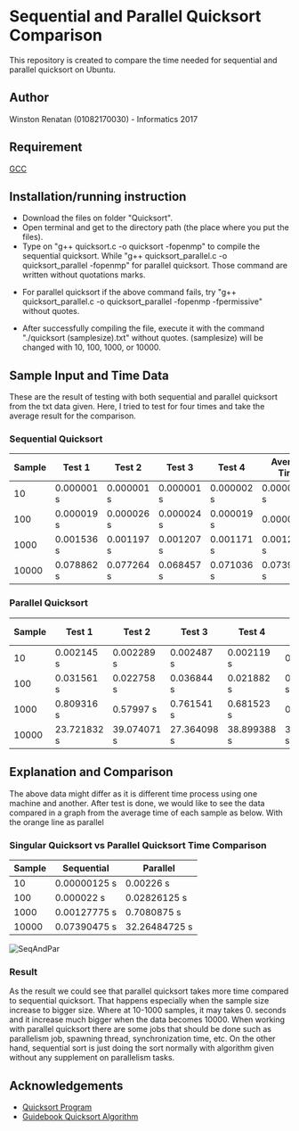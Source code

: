 # Sequential and Parallel Quicksort Comparison
This repository is created to compare the time needed for sequential and parallel quicksort on Ubuntu.

## Author
Winston Renatan (01082170030) - Informatics 2017

## Requirement
[GCC](https://linuxconfig.org/how-to-install-gcc-the-c-compiler-on-ubuntu-18-04-bionic-beaver-linux)

## Installation/running instruction
- Download the files on folder "Quicksort".
- Open terminal and get to the directory path (the place where you put the files).
- Type on "g++ quicksort.c -o quicksort -fopenmp" to compile the sequential quicksort. While "g++ quicksort_parallel.c -o quicksort_parallel -fopenmp" for parallel quicksort. Those command are written without quotations marks.
* For parallel quicksort if the above command fails, try "g++ quicksort_parallel.c -o quicksort_parallel -fopenmp -fpermissive" without quotes.
- After successfully compiling the file, execute it with the command "./quicksort (samplesize).txt" without quotes. (samplesize) will be changed with 10, 100, 1000, or 10000.

## Sample Input and Time Data
These are the result of testing with both sequential and parallel quicksort from the txt data given. Here, I tried to test for four times and take the average result for the comparison.

### Sequential Quicksort

|Sample     |Test 1    |Test 2    |Test 3    |Test 4    |Average Time|
|-----------|----------|----------|----------|----------|------------|
|10         |0.000001 s|0.000001 s|0.000001 s|0.000002 s|0.00000125 s|
|100        |0.000019 s|0.000026 s|0.000024 s|0.000019 s|0.000022   s|
|1000       |0.001536 s|0.001197 s|0.001207 s|0.001171 s|0.00127775 s|
|10000      |0.078862 s|0.077264 s|0.068457 s|0.071036 s|0.07390475 s|

### Parallel Quicksort

|Sample     |Test 1     |Test 2     |Test 3     |Test 4     |Average Time |
|-----------|-----------|-----------|-----------|-----------|-------------|
|10         |0.002145  s|0.002289  s|0.002487  s|0.002119  s|0.00226     s|
|100        |0.031561  s|0.022758  s|0.036844  s|0.021882  s|0.02826125  s|
|1000       |0.809316  s|0.57997   s|0.761541  s|0.681523  s|0.7080875   s|
|10000      |23.721832 s|39.074071 s|27.364098 s|38.899388 s|32.26484725 s|

## Explanation and Comparison
The above data might differ as it is different time process using one machine and another. After test is done, we would like to see the data compared in a graph from the average time of each sample as below. With the orange line as parallel 

### Singular Quicksort vs Parallel Quicksort Time Comparison

|Sample     |Sequential  |Parallel     |
|-----------|------------|-------------|
|10         |0.00000125 s|0.00226     s|
|100        |0.000022   s|0.02826125  s|
|1000       |0.00127775 s|0.7080875   s|
|10000      |0.07390475 s|32.26484725 s|

![SeqAndPar]()<br>

### Result
As the result we could see that parallel quicksort takes more time compared to sequential quicksort. That happens especially when the sample size increase to bigger size. Where at 10-1000 samples, it may takes 0. seconds and it increase much bigger when the data becomes 10000. When working with parallel quicksort there are some jobs that should be done such as parallelism job, spawning thread, synchronization time, etc. On the other hand, sequential sort is just doing the sort normally with algorithm given without any supplement on parallelism tasks.

## Acknowledgements
- [Quicksort Program](https://github.com/markwkm/quicksort)
- [Guidebook Quicksort Algorithm](https://pdfs.semanticscholar.org/cba9/770c4fad941fe5e501539525953a242a36f8.pdf)
